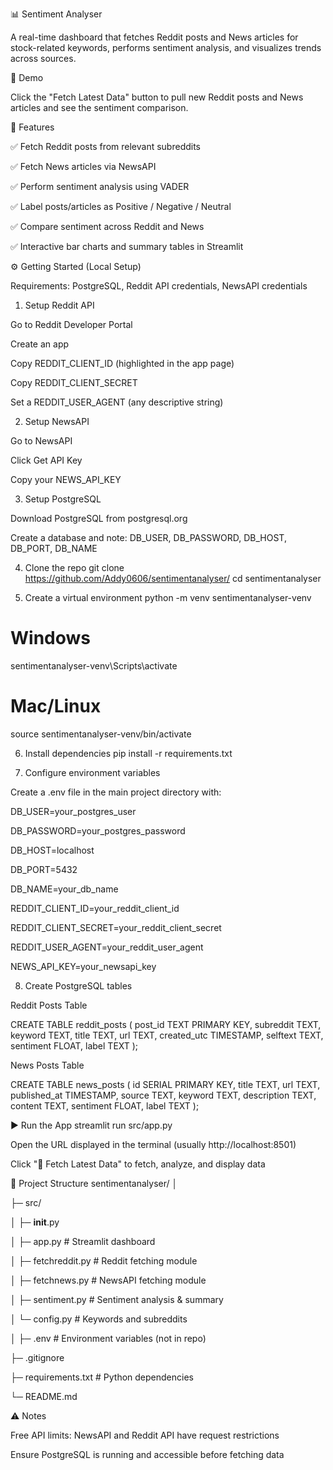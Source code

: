 📊 Sentiment Analyser

A real-time dashboard that fetches Reddit posts and News articles for stock-related keywords, performs sentiment analysis, and visualizes trends across sources.

🔹 Demo

Click the "Fetch Latest Data" button to pull new Reddit posts and News articles and see the sentiment comparison.

🔹 Features

✅ Fetch Reddit posts from relevant subreddits

✅ Fetch News articles via NewsAPI

✅ Perform sentiment analysis using VADER

✅ Label posts/articles as Positive / Negative / Neutral

✅ Compare sentiment across Reddit and News

✅ Interactive bar charts and summary tables in Streamlit

⚙️ Getting Started (Local Setup)

Requirements: PostgreSQL, Reddit API credentials, NewsAPI credentials

1. Setup Reddit API

Go to Reddit Developer Portal

Create an app

Copy REDDIT_CLIENT_ID (highlighted in the app page)

Copy REDDIT_CLIENT_SECRET

Set a REDDIT_USER_AGENT (any descriptive string)

2. Setup NewsAPI

Go to NewsAPI

Click Get API Key

Copy your NEWS_API_KEY

3. Setup PostgreSQL

Download PostgreSQL from postgresql.org

Create a database and note: DB_USER, DB_PASSWORD, DB_HOST, DB_PORT, DB_NAME

4. Clone the repo
git clone https://github.com/Addy0606/sentimentanalyser/
cd sentimentanalyser

5. Create a virtual environment
python -m venv sentimentanalyser-venv
# Windows
sentimentanalyser-venv\Scripts\activate
# Mac/Linux
source sentimentanalyser-venv/bin/activate

6. Install dependencies
pip install -r requirements.txt

7. Configure environment variables

Create a .env file in the main project directory with:

DB_USER=your_postgres_user

DB_PASSWORD=your_postgres_password

DB_HOST=localhost

DB_PORT=5432

DB_NAME=your_db_name

REDDIT_CLIENT_ID=your_reddit_client_id

REDDIT_CLIENT_SECRET=your_reddit_client_secret

REDDIT_USER_AGENT=your_reddit_user_agent

NEWS_API_KEY=your_newsapi_key

8. Create PostgreSQL tables

Reddit Posts Table

CREATE TABLE reddit_posts (
    post_id TEXT PRIMARY KEY,
    subreddit TEXT,
    keyword TEXT,
    title TEXT,
    url TEXT,
    created_utc TIMESTAMP,
    selftext TEXT,
    sentiment FLOAT,
    label TEXT
);


News Posts Table

CREATE TABLE news_posts (
    id SERIAL PRIMARY KEY,
    title TEXT,
    url TEXT,
    published_at TIMESTAMP,
    source TEXT,
    keyword TEXT,
    description TEXT,
    content TEXT,
    sentiment FLOAT,
    label TEXT
);

▶️ Run the App
streamlit run src/app.py


Open the URL displayed in the terminal (usually http://localhost:8501)

Click "🔄 Fetch Latest Data" to fetch, analyze, and display data

📁 Project Structure
sentimentanalyser/
│

├─ src/

│   ├─ __init__.py

│   ├─ app.py            # Streamlit dashboard

│   ├─ fetchreddit.py    # Reddit fetching module

│   ├─ fetchnews.py      # NewsAPI fetching module

│   ├─ sentiment.py      # Sentiment analysis & summary

│   └─ config.py         # Keywords and subreddits

│
├─ .env                  # Environment variables (not in repo)

├─ .gitignore

├─ requirements.txt      # Python dependencies

└─ README.md

⚠️ Notes

Free API limits: NewsAPI and Reddit API have request restrictions

Ensure PostgreSQL is running and accessible before fetching data
